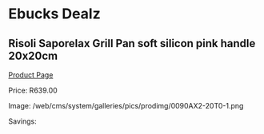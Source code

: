 
# Ebucks Dealz
## Risoli Saporelax Grill Pan soft silicon pink handle 20x20cm
[Product Page](https://www.ebucks.com/web/shop/productSelected.do?prodId=1162568649&catId=704983235)

Price: R639.00

Image: /web/cms/system/galleries/pics/prodimg/0090AX2-20T0-1.png

Savings: 


	